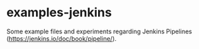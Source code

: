 # examples-jenkins
Some example files and experiments regarding Jenkins Pipelines (https://jenkins.io/doc/book/pipeline/).
